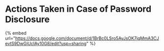 # Actions Taken in Case of Password Disclosure

{% embed url="https://docs.google.com/document/d/1BrBc0LSro5AyJsOK7jqMmA3CJevtS9DwGiUcIAy10G8/edit?usp=sharing" %}
